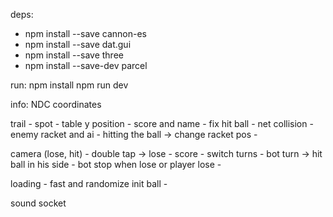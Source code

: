 deps:
* npm install --save cannon-es
* npm install --save dat.gui
* npm install --save three          
* npm install --save-dev parcel

run:
npm install
npm run dev


info:
NDC coordinates




trail -
spot -
table y position -
score and name -
fix hit ball -
net collision -
enemy racket and ai -
hitting the ball -> change racket pos -

camera (lose, hit) -
double tap -> lose -
score -
switch turns -
bot turn -> hit ball in his side -
bot stop when lose or player lose -

loading -
fast and randomize init ball -

sound 
socket
